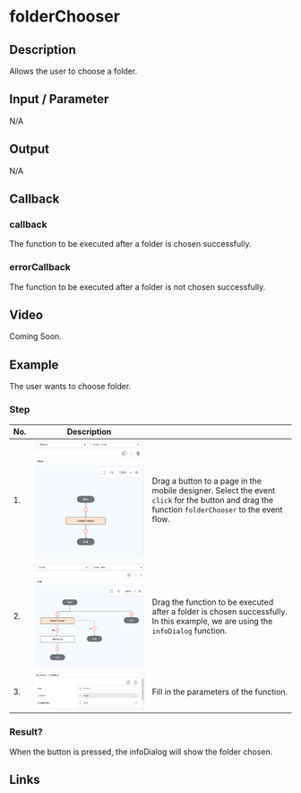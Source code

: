 # folderChooser

## Description

Allows the user to choose a folder.

## Input / Parameter

N/A

## Output

N/A

## Callback

### callback

The function to be executed after a folder is chosen successfully.

### errorCallback

The function to be executed after a folder is not chosen successfully.

## Video

Coming Soon.

## Example

The user wants to choose folder.

### Step

| No. | Description |  |
| ------ | ------ | ------ |
| 1. | ![](./folderChooser-step-1.png) | Drag a button to a page in the mobile designer. Select the event `click` for the button and drag the function `folderChooser` to the event flow. |
| 2. | ![](./folderChooser-step-2.png) | Drag the function to be executed after a folder is chosen successfully. In this example, we are using the `infoDialog` function. |
| 3. | ![](./folderChooser-step-3.png) | Fill in the parameters of the function. |
    
### Result?

When the button is pressed, the infoDialog will show the folder chosen.

## Links
